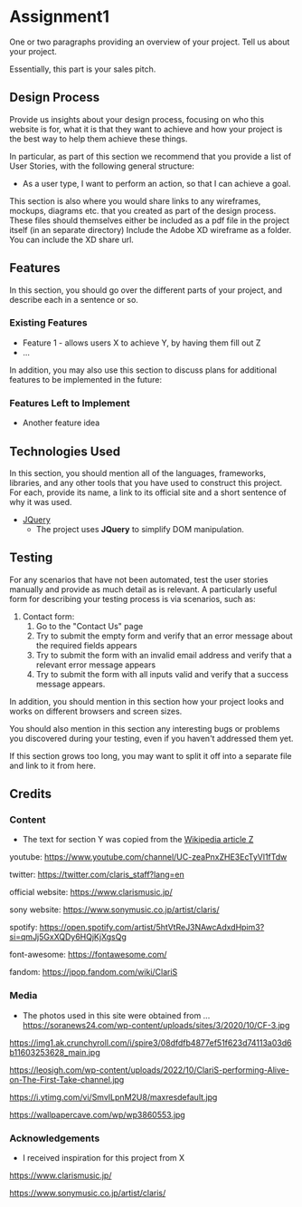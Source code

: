 # Assignment1

One or two paragraphs providing an overview of your project. Tell us about your project.

Essentially, this part is your sales pitch.

## Design Process

Provide us insights about your design process, focusing on who this website is for, what it is that they want to achieve and how your project is the best way to help them achieve these things.

In particular, as part of this section we recommend that you provide a list of User Stories, with the following general structure:
- As a user type, I want to perform an action, so that I can achieve a goal.

This section is also where you would share links to any wireframes, mockups, diagrams etc. that you created as part of the design process. 
These files should themselves either be included as a pdf file in the project itself (in an separate directory)
Include the Adobe XD wireframe as a folder. You can include the XD share url. 

## Features

In this section, you should go over the different parts of your project, and describe each in a sentence or so.

### Existing Features
- Feature 1 - allows users X to achieve Y, by having them fill out Z
- ...

In addition, you may also use this section to discuss plans for additional features to be implemented in the future:

### Features Left to Implement
- Another feature idea

## Technologies Used

In this section, you should mention all of the languages, frameworks, libraries, and any other tools that you have used to construct this project. For each, provide its name, a link to its official site and a short sentence of why it was used.

- [JQuery](https://jquery.com)
    - The project uses **JQuery** to simplify DOM manipulation.


## Testing

For any scenarios that have not been automated, test the user stories manually and provide as much detail as is relevant. A particularly useful form for describing your testing process is via scenarios, such as:

1. Contact form:
    1. Go to the "Contact Us" page
    2. Try to submit the empty form and verify that an error message about the required fields appears
    3. Try to submit the form with an invalid email address and verify that a relevant error message appears
    4. Try to submit the form with all inputs valid and verify that a success message appears.

In addition, you should mention in this section how your project looks and works on different browsers and screen sizes.

You should also mention in this section any interesting bugs or problems you discovered during your testing, even if you haven't addressed them yet.

If this section grows too long, you may want to split it off into a separate file and link to it from here.

## Credits

### Content
- The text for section Y was copied from the [Wikipedia article Z](https://en.wikipedia.org/wiki/Z)

youtube: https://www.youtube.com/channel/UC-zeaPnxZHE3EcTyVl1fTdw

twitter: https://twitter.com/claris_staff?lang=en

official website: https://www.clarismusic.jp/

sony website: https://www.sonymusic.co.jp/artist/claris/

spotify: https://open.spotify.com/artist/5htVtReJ3NAwcAdxdHpim3?si=qmJj5GxXQDy6HQjKjXgsQg

font-awesome: https://fontawesome.com/

fandom: https://jpop.fandom.com/wiki/ClariS


### Media
- The photos used in this site were obtained from ...
https://soranews24.com/wp-content/uploads/sites/3/2020/10/CF-3.jpg

https://img1.ak.crunchyroll.com/i/spire3/08dfdfb4877ef51f623d74113a03d6b11603253628_main.jpg

https://leosigh.com/wp-content/uploads/2022/10/ClariS-performing-Alive-on-The-First-Take-channel.jpg

https://i.ytimg.com/vi/SmvILpnM2U8/maxresdefault.jpg

https://wallpapercave.com/wp/wp3860553.jpg


### Acknowledgements

- I received inspiration for this project from X

https://www.clarismusic.jp/

https://www.sonymusic.co.jp/artist/claris/
